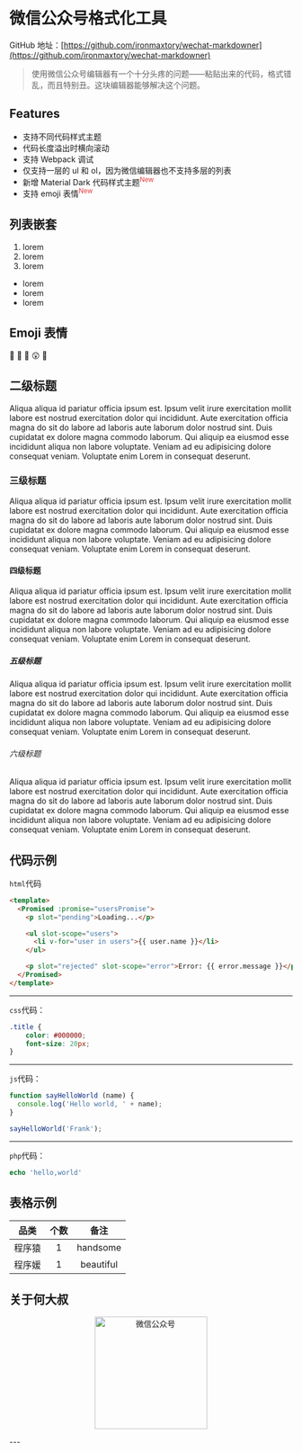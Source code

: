 # 微信公众号格式化工具

GitHub 地址：[https://github.com/ironmaxtory/wechat-markdowner](https://github.com/ironmaxtory/wechat-markdowner)

> 使用微信公众号编辑器有一个十分头疼的问题——粘贴出来的代码，格式错乱，而且特别丑。这块编辑器能够解决这个问题。

## Features
- 支持不同代码样式主题
- 代码长度溢出时横向滚动
- 支持 Webpack 调试
- 仅支持一层的 ul 和 ol，因为微信编辑器也不支持多层的列表
- 新增 Material Dark 代码样式主题<sup style="color:#e4393c;">New</sup>
- 支持 emoji 表情<sup style="color:#e4393c;">New</sup>

## 列表嵌套
1. lorem
2. lorem
3. lorem

+ lorem
+ lorem
+ lorem

## Emoji 表情
:1st_place_medal: :2nd_place_medal: :3rd_place_medal: :astonished: :avocado:

## 二级标题
Aliqua aliqua id pariatur officia ipsum est. Ipsum velit irure exercitation mollit labore est nostrud exercitation dolor qui incididunt. Aute exercitation officia magna do sit do labore ad laboris aute laborum dolor nostrud sint. Duis cupidatat ex dolore magna commodo laborum. Qui aliquip ea eiusmod esse incididunt aliqua non labore voluptate. Veniam ad eu adipisicing dolore consequat veniam. Voluptate enim Lorem in consequat deserunt.

### 三级标题
Aliqua aliqua id pariatur officia ipsum est. Ipsum velit irure exercitation mollit labore est nostrud exercitation dolor qui incididunt. Aute exercitation officia magna do sit do labore ad laboris aute laborum dolor nostrud sint. Duis cupidatat ex dolore magna commodo laborum. Qui aliquip ea eiusmod esse incididunt aliqua non labore voluptate. Veniam ad eu adipisicing dolore consequat veniam. Voluptate enim Lorem in consequat deserunt.

#### 四级标题
Aliqua aliqua id pariatur officia ipsum est. Ipsum velit irure exercitation mollit labore est nostrud exercitation dolor qui incididunt. Aute exercitation officia magna do sit do labore ad laboris aute laborum dolor nostrud sint. Duis cupidatat ex dolore magna commodo laborum. Qui aliquip ea eiusmod esse incididunt aliqua non labore voluptate. Veniam ad eu adipisicing dolore consequat veniam. Voluptate enim Lorem in consequat deserunt.

##### 五级标题
Aliqua aliqua id pariatur officia ipsum est. Ipsum velit irure exercitation mollit labore est nostrud exercitation dolor qui incididunt. Aute exercitation officia magna do sit do labore ad laboris aute laborum dolor nostrud sint. Duis cupidatat ex dolore magna commodo laborum. Qui aliquip ea eiusmod esse incididunt aliqua non labore voluptate. Veniam ad eu adipisicing dolore consequat veniam. Voluptate enim Lorem in consequat deserunt.

###### 六级标题
Aliqua aliqua id pariatur officia ipsum est. Ipsum velit irure exercitation mollit labore est nostrud exercitation dolor qui incididunt. Aute exercitation officia magna do sit do labore ad laboris aute laborum dolor nostrud sint. Duis cupidatat ex dolore magna commodo laborum. Qui aliquip ea eiusmod esse incididunt aliqua non labore voluptate. Veniam ad eu adipisicing dolore consequat veniam. Voluptate enim Lorem in consequat deserunt.

## 代码示例
`html`代码
```html
<template>
  <Promised :promise="usersPromise">
    <p slot="pending">Loading...</p>

    <ul slot-scope="users">
      <li v-for="user in users">{{ user.name }}</li>
    </ul>

    <p slot="rejected" slot-scope="error">Error: {{ error.message }}</p>
  </Promised>
</template>
```

---

`css`代码：
```css
.title {
    color: #000000;
    font-size: 20px;
}
```

---

`js`代码：
```javascript
function sayHelloWorld (name) {
  console.log('Hello world, ' + name);
}

sayHelloWorld('Frank');
```
---

`php`代码：

```php
echo 'hello,world'
```

## 表格示例

| 品类 | 个数 | 备注 |
|:-----:|:-----:|:------:|
| 程序猿 | 1   | handsome |
| 程序媛 | 1   | beautiful |

## 关于何大叔
<!-- ![微信公众号](http://cdn.ironmaxi.com/images/wechat/qrcode_300x300.png) -->
<p style="text-align:center;">
    <img width="200" src="https://cdn.ironmaxi.com/images/upload/qrcode_2018.png" alt="微信公众号"/>
</p>
---
